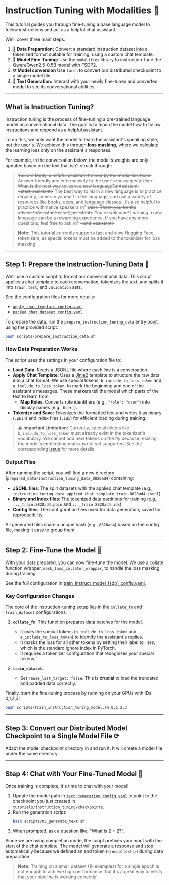 # Instruction Tuning with Modalities 🚀

This tutorial guides you through fine-tuning a base language model to follow instructions and act as a helpful chat assistant.

We'll cover three main steps:

1.  **📝 Data Preparation:** Convert a standard instruction dataset into a tokenized format suitable for training, using a custom chat template.
2.  **🧠 Model Fine-Tuning:** Use the `modalities` library to instruction-tune the Qwen/Qwen2.5-0.5B model with FSDP2.
3.  **⟳ Model conversion** Use `torch` to convert our distributed checkpoint to a single model file.
4.  **💬 Text Generation:** Interact with your newly fine-tuned and converted model to see its conversational abilities.

-----

## What is Instruction Tuning?

Instruction tuning is the process of fine-tuning a pre-trained language model on conversational data. The goal is to teach the model how to follow instructions and respond as a helpful assistant.

To do this, we only want the model to learn the assistant's speaking style, not the user's. We achieve this through **loss masking**, where we calculate the learning loss only on the assistant's responses.

For example, in the conversation below, the model's weights are only updated based on the text that isn't struck through:

> ~~You are Mody, a helpful assistant trained by the modalities team. Answer friendly and informatively to the user's messages.\\nUser: What is the best way to learn a new language?\\nAssistant:<start_assistant>~~
> The best way to learn a new language is to practice regularly, immerse yourself in the language, and use a variety of resources like books, apps, and language classes. It's also helpful to practice with native speakers.\\n°
> ~~User: Thank you for the advice.\\nAssistant:<start_assistant>~~
> You're welcome\! Learning a new language can be a rewarding experience. If you have any more questions, feel free to ask.\\n°
> ~~<end_assistant>~~

> **Note:** This tutorial currently supports fast and slow Hugging Face tokenizers, as special tokens must be added to the tokenizer for loss masking.

-----

## Step 1: Prepare the Instruction-Tuning Data 📝

We'll use a custom script to format our conversational data. This script applies a chat template to each conversation, tokenizes the text, and splits it into `train`, `test`, and `validation` sets.

See the configuration files for more details:

  * [`apply_chat_template_config.yaml`](configs/apply_chat_template_config.yaml)
  * [`packed_chat_dataset_config.yaml`](configs/packed_chat_dataset_config.yaml)

To prepare the data, run the `prepare_instruction_tuning_data` entry point using the provided script:

```bash
bash scripts/prepare_instruction_data.sh
```

### How Data Preparation Works

The script uses the settings in your configuration file to:

  * **Load Data**: Reads a JSONL file where each line is a conversation.
  * **Apply Chat Template**: Uses a [Jinja2](https://jinja.palletsprojects.com/en/3.1.x/) template to structure the raw data into a chat format. We use special tokens, `b_include_to_loss_token` and `e_include_to_loss_token`, to mark the beginning and end of the assistant's messages. These markers tell the model which parts of the text to learn from.
    * **Map Roles**: Converts role identifiers (e.g., `"role": "user"`) into display names (e.g., `User:`).
  * **Tokenize and Save**: Tokenizes the formatted text and writes it as binary (`.pbin`) and index files (`.idx`) for efficient loading during training.

> **⚠️ Important Limitation:** Currently, special tokens like `b_include_to_loss_token` must already exist in the tokenizer's vocabulary. We cannot add new tokens on the fly because resizing the model's embedding matrix is not yet supported. See the corresponding [issue](https://github.com/Modalities/modalities/issues/208) for more details.

### Output Files

After running the script, you will find a new directory (`prepared_data/instruction_tuning_data_8820ad4`) containing:

  * **JSONL files**: The split datasets with the applied chat template (e.g., `instruction_tuning_data_applied_chat_template_train.8820ad4.jsonl`).
  * **Binary and Index files**: The tokenized data partitions for training (e.g., `..._train.8820ad4.pbin` and `..._train.8820ad4.idx`).
  * **Config files**: The configuration files used for data generation, saved for reproducibility.

All generated files share a unique hash (e.g., `8820ad4`) based on the config file, making it easy to group them.

-----

## Step 2: Fine-Tune the Model 🧠

With your data prepared, you can now fine-tune the model. We use a collate function wrapper, `mask_loss_collator_wrapper`, to handle the loss masking during training.

See the full configuration in [train_instruct_model_fsdp1_config.yaml](configs/train_instruct_model_fsdp1_config.yaml).

### Key Configuration Changes

The core of the instruction-tuning setup lies in the `collate_fn` and `train_dataset` configurations:

1.  **`collate_fn`**: This function prepares data batches for the model.

      * It uses the special tokens (`b_include_to_loss_token` and `e_include_to_loss_token`) to identify the assistant's replies.
      * It masks the loss for all other tokens by setting their label to `-100`, which is the standard ignore index in PyTorch.
      * It requires a tokenizer configuration that recognizes your special tokens.

2.  **`train_dataset`**:

      * Set `reuse_last_target: false`. This is **crucial** to load the truncated and padded data correctly.

Finally, start the fine-tuning process by running on your GPUs with IDs 0,1,2,3:

```bash
bash scripts/train_instruction_tuning_model.sh 0,1,2,3
```

-----

## Step 3: Convert our Distributed Model Checkpoint to a Single Model File ⟳

Adapt the model checkpoint directory in [](scripts/03_convert_distributed_model_to_torch.sh) and run it. It will create a model file under the same directory.

-----

## Step 4: Chat with Your Fine-Tuned Model 💬

Once training is complete, it's time to chat with your model\!

1.  Update the model path in [`text_generation_config.yaml`](configs/text_generation_config.yaml) to point to the checkpoint you just created in `tutorials/instruction_tuning/checkpoints`.
2.  Run the generation script:
    ```bash
    bash scripts/03_generate_text.sh
    ```
3.  When prompted, ask a question like, "What is 2 + 2?".

Since we are using completion mode, the script prefixes your input with the start of the chat template. The model will generate a response and stop automatically because we defined an end token (`<|endoftext|>`) during data preparation.

> **Note:** Training on a small dataset (1k examples) for a single epoch is not enough to achieve high performance, but it's a great way to verify that your pipeline is working correctly\!
